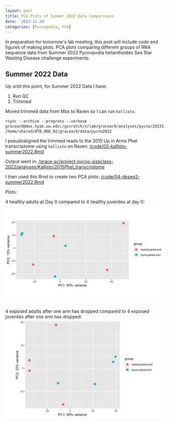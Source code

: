 ```yaml
---
layout: post
title: PCA Plots of Summer 2022 Data Comparisons
date: '2023-11-29'
categories: [Pycnopodia, PCA]
---
```

In preparation for tomorrow's lab meeting, this post will include code and figures of making plots. PCA plots comparing different groups of RNA sequence data from Summer 2022 Pycnopodia helianthoides Sea Star Wasting Disease challenge experiments.

## Summer 2022 Data

Up until this point, for Summer 2022 Data I have:     
1. Run QC
2. Trimmed

Moved trimmed data from Mox to Raven so I can run `kallisto`.   
```
rsync --archive --progress --verbose graceac9@mox.hyak.uw.edu:/gscratch/srlab/graceac9/analyses/pycno/20231101_PSC2022_trimming/*fq.gz /home/shared/8TB_HDD_02/graceac9/data/pycno2022
```

I pseudoaligned the trimmed reads to the 2015 Up in Arms Phel transcriptome using `kallisto` on Raven: [/code/03-kallisto-summer2022.Rmd](https://github.com/grace-ac/project-pycno-sizeclass-2022/blob/main/code/03-kallisto-summer2022.Rmd)

Output went in: [/grace-ac/project-pycno-sizeclass-2022/analyses/Kallisto/2015Phel_transcriptome](https://github.com/grace-ac/project-pycno-sizeclass-2022/tree/main/analyses/Kallisto/2015Phel_transcriptome)

I then used this Rmd to create two PCA plots: [/code/04-deseq2-summer2022.Rmd](https://github.com/grace-ac/project-pycno-sizeclass-2022/blob/main/code/04-deseq2-summer2022.Rmd)

Plots:

4 healthy adults at Day 0 compared to 4 healthy juveniles at day 0:      
![img](../notebook-images/2023-11-29/hadultvhjuve.png)


4 exposed adults after one arm has dropped compared to 4 exposed juveniles after one arm has dropped:      
![img](../notebook-images/2023-11-29/eadultvejuve.png)
